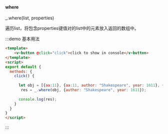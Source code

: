 #### where

_.where(list, properties) 

遍历list，将包含properties键值对的list中的元素放入返回的数组中。

:::demo 基本用法
```html
<template>
    <v-button @click="click">click to show in console</v-button>
</template>
<script>
export default {
  methods: {
    click() {
      
      let obj = [{aa:11}, {aa:11, author: "Shakespeare", year: 1611}, {aa:22, author: "Shakespeare", year: 1611}],
       res = _.where(obj, {author: "Shakespeare", year: 1611});
      
      console.log(res);
    }
  }
}
</script>
```
:::
